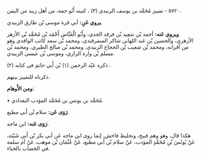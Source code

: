 ٥٧٢٠ - تمييز مُحَمَّد بن يوسف الزبيدي (٣) ، كنيته أَبُو حمة، من أهل زبيد من اليمن.

**يروي عَنِ:** أبي قرة موسى بْن طارق الزبيدي.

**ويروي عَنه:** أحمد بْن سَعِيد بْن فرقد الجدي، وأَبُو الْعَبَّاس أَحْمَد بْن مُحَمَّد بْن الأزهر الأزهري، والحسين بْن عَبد اللهابن شاكر السمرقندي، ومحمد بْن سعد كاتب الواقدي وهو من أقرانه، ومحمد بْن شعيب بْن الحجاج الزبيدي، ومحمد بْن صالح الطبري، ومحمد بْن مسلم بْن وارة الرازي، وموسى بْن عيسى الزبيدي.

ذكره عَبْد الرحمن (١) بْن أَبي حاتم في كتابه (٢) .

ذكرناه للتمييز بينهم.

**ومن الأَوهام:**

• مُحَمَّد بن يونس بن مُحَمَّد المؤدب البغدادي.

**رَوَى عَن:** سلام بْن أَبي مطيع.

**رَوَى عَنه:** ابن ماجه.

هكذا قال، وهو وهم قبيح، وتحليط فاحش. إنما روى ابن ماجه عَن أبي بكر بْن أَبي شَيْبَة، عَنْ يُونُسَ بْنِ مُحَمَّدٍ المؤدب، عَنْ سلام بْن أَبي مطبع، عَنْ عُثْمَان بْن موهب، عَنْ أم سلمة في الخضاب بالحناء.